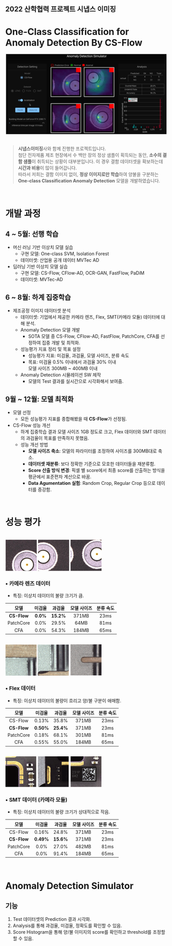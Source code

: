 2022 산학협력 프로젝트 시냅스 이미징
----------------------------
One-Class Classification for Anomaly Detection By CS-Flow
=========================================================
<center><img src="./simulator.png" height="250px" width="500px"></center><br>

> **시냅스이미징**사와 함께 진행한 프로젝트입니다. <br>첨단 전자제품 제조 현장에서 수 백만 장의 정상 샘플이 획득되는 동안, **소수의 결함 샘플**이 취득되는 상황이 대부분입니다. 이 경우 결함 데이터셋을 확보하는데 **시간과 비용**이 많이 들어갑니다.
<br> 따라서 저희는 결함 이미지 없이, **정상 이미지로만 학습**하여 양불을 구분하는 **One-class Classification Anomaly Detection** 모델을 개발하였습니다.

<br>

# 개발 과정
## 4 ~ 5월: 선행 학습
- 머신 러닝 기반 이상치 모델 실습
    - 구현 모델: One-class SVM, Isolation Forest
    - 데이터셋: 산업용 공개 데이터 MVTec AD
- 딥러닝 기반 이상치 모델 실습
    - 구현 모델: CS-Flow, CFlow-AD, OCR-GAN, FastFlow, PaDiM
    - 데이터셋: MVTec-AD
## 6 ~ 8월: 하계 집중학습
- 제조공정 이미지 데이터셋 분석
    - 데이터셋: 기업에서 제공한 카메라 렌즈, Flex, SMT(카메라 모듈) 데이터에 대해 분석.
    - Anomaly Detection 모델 개발
        - SOTA 모델 중 CS-Flow, CFlow-AD, FastFlow, PatchCore, CFA를 선정하여 집중 개발 및 최적화.
    - 성능평가 지표 정리 및 목표 설정
        - 성능평가 지표: 미검율, 과검율, 모델 사이즈, 분류 속도
        - 목표: 미검율 0.5% 이내에서 과검율 30% 이내 <br> 
            모델 사이즈 300MB ~ 400MB 이내
    - Anomaly Detection 시뮬레이션 SW 제작
        - 모델의 Test 결과를 실시간으로 시각화해서 보여줌.
## 9월 ~ 12월: 모델 최적화
- 모델 선정
    - 모든 성능평가 지표를 종합해봤을 때 **CS-Flow**가 선정됨.
- CS-Flow 성능 개선
    - 하계 집중학습 결과 모델 사이즈 1GB 정도로 크고, Flex 데이터와 SMT 데이터의 과검율이 목표를 만족하지 못했음.
    - 성능 개선 방법
        - **모델 사이즈 축소**: 모델의 파라미터를 조정하여 사이즈를 300MB대로 축소.
        - **데이터셋 재분류**: 보다 정확한 기준으로 모호한 데이터들을 재분류함.
        - **Score 산출 방식 변경**: 픽셀 별 score에서 최종 score를 산출하는 방식을 평균에서 표준편차 계산으로 바꿈.
        - **Data Agumentation 실험**: Random Crop, Regular Crop 등으로 데이터를 증강함.

<br>

# 성능 평가

<br><img src="./lens.png" width="300px"><br>

### • 카메라 렌즈 데이터
- 특징: 이상치 데이터의 불량 크기가 큼.

|모델|미검율|과검율|모델 사이즈|분류 속도|
|:---:|:---:|:---:|:---:|:---:|
|**CS-Flow**|**0.0%**|**15.2%**|371MB|23ms|
|PatchCore|0.0%|29.5%|64MB|81ms|
|CFA|0.0%|54.3%|184MB|65ms|

<br><img src="./flex.png" width="300px"><br>

### • Flex 데이터
- 특징: 이상치 데이터의 불량이 흐리고 양/불 구분이 애매함.

|모델|미검율|과검율|모델 사이즈|분류 속도|
|:---:|:---:|:---:|:---:|:---:|
|CS-Flow|0.13%|35.8%|371MB|23ms|
|**CS-Flow**|**0.50%**|**25.4%**|371MB|23ms|
|PatchCore|0.18%|68.1%|301MB|81ms|
|CFA|0.55%|55.0%|184MB|65ms|

<br><img src="./smt.png" width="300px"><br>

### • SMT 데이터 (카메라 모듈)
- 특징: 이상치 데이터의 불량 크기가 상대적으로 작음.

|모델|미검율|과검율|모델 사이즈|분류 속도|
|:---:|:---:|:---:|:---:|:---:|
|CS-Flow|0.16%|24.8%|371MB|23ms|
|**CS-Flow**|**0.49%**|**15.6%**|371MB|23ms|
|PatchCore|0.0%|27.0%|482MB|81ms|
|CFA|0.0%|91.4%|184MB|65ms|

<br>

# Anomaly Detection Simulator
## 기능
1. Test 데이터셋의 Prediction 결과 시각화.
2. Analysis를 통해 과검율, 미검율, 정확도를 확인할 수 있음.
3. Score Histogram을 통해 양/불 이미지의 score를 확인하고 threshold를 조정할 할 수 있음.
